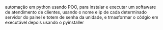 automação em python usando POO, para instalar e executar um softaware de atendimento de clientes, usando o nome e ip de cada determinado servidor do painel e totem de senha da unidade, e trnasformar o códgio em executável depois usando o pyinstaller
